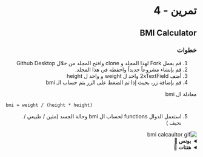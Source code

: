 
<div dir="rtl">

#  تمرين - 4
## BMI Calculator
### خطوات 
1. قم بعمل Fork لهذا المجلد و clone وافتح المجلد من خلال Github Desktop 
2. قم بإنشاء مشروعاً جديداً واحفطه في هذا المجلد.
3. أضف 2xTextField واحد ل weight و واحد ل height
4. قم بإضافة زر، بحيث إذا تم الضغط على الزر يتم حساب الـ bmi 


معادلة ال bmi 

<div dir="ltr">
  
``` 
bmi = weight / (height * height) 
```

</div>


5. استعمل الدوال functions لحساب ال bmi وحالة الجسد (متين / طبيعي / نحيف ) 

<img src="https://user-images.githubusercontent.com/8784343/102730718-b0ec9b00-4346-11eb-9ee0-fbea7673766a.gif" alt="bmi calcaultor gif" />


<details>
  <summary>
    <strong>بونص 🎁</strong>
  </summary>
  <pre>
- قم بعرض صور لكل حالة بشكل مختلف 
- إذا أدخل المستخدم رقماً خاطئ - أقل من الصفر أو أعلى من رقم غير معقول، لون الـ TextField باللون الأحمر
- في حال الضغط على الزر وهناك مدخلات خاطئة قم بوضع نص أحمر أسفل الحقول واعرض فيه رسالة الخطأ
</pre>
</details>





<details>
  <summary>
    <strong>هنتات 👀</strong>
  </summary>
  <pre>
  <code>

func bmiStatus() -> String{
    guard let bmi = bmi else {return ""}
    switch bmi {
    case ..<20: return "thin"
    case 20..<25: return "normal"
    case 25...: return "fat"
    default: return ""
    }
}

  </code>
</pre>
</details>



</div>
